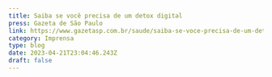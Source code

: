 ```yaml
---
title: Saiba se você precisa de um detox digital
press: Gazeta de São Paulo
link: https://www.gazetasp.com.br/saude/saiba-se-voce-precisa-de-um-detox-digital/1120756/
category: Imprensa
type: blog
date: 2023-04-21T23:04:46.243Z
draft: false
---
```

